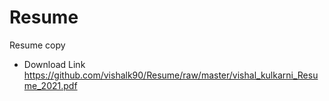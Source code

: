 # Resume
Resume copy
- Download Link
https://github.com/vishalk90/Resume/raw/master/vishal_kulkarni_Resume_2021.pdf
